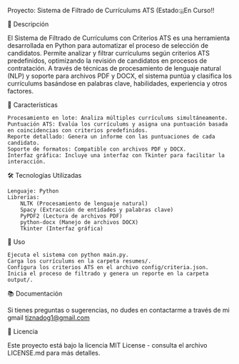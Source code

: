 Proyecto: Sistema de Filtrado de Currículums ATS (Estado:¡¡En Curso!!

📖 Descripción

El Sistema de Filtrado de Currículums con Criterios ATS es una herramienta desarrollada en Python para automatizar el proceso de selección de candidatos. 
Permite analizar y filtrar currículums según criterios ATS predefinidos, optimizando la revisión de candidatos en procesos de contratación. A través de técnicas de procesamiento de lenguaje natural (NLP) y soporte para archivos PDF y DOCX, el sistema puntúa y clasifica los currículums basándose en palabras clave, habilidades, experiencia y otros factores.

🚀 Características

    Procesamiento en lote: Analiza múltiples currículums simultáneamente.
    Puntuación ATS: Evalúa los currículums y asigna una puntuación basada en coincidencias con criterios predefinidos.
    Reporte detallado: Genera un informe con las puntuaciones de cada candidato.
    Soporte de formatos: Compatible con archivos PDF y DOCX.
    Interfaz gráfica: Incluye una interfaz con Tkinter para facilitar la interacción.

🛠️ Tecnologías Utilizadas

    Lenguaje: Python
    Librerías:
        NLTK (Procesamiento de lenguaje natural)
        Spacy (Extracción de entidades y palabras clave)
        PyPDF2 (Lectura de archivos PDF)
        python-docx (Manejo de archivos DOCX)
        Tkinter (Interfaz gráfica)

📄 Uso

    Ejecuta el sistema con python main.py.
    Carga los currículums en la carpeta resumes/.
    Configura los criterios ATS en el archivo config/criteria.json.
    Inicia el proceso de filtrado y genera un reporte en la carpeta output/.

📚 Documentación

Si tienes preguntas o sugerencias, no dudes en contactarme a través de mi gmail tiznadog1@gmail.com

📝 Licencia

Este proyecto está bajo la licencia MIT License - consulta el archivo LICENSE.md para más detalles.
